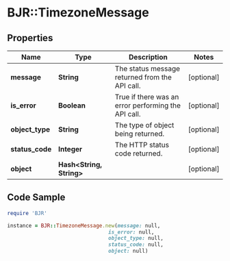 # BJR::TimezoneMessage

## Properties

Name | Type | Description | Notes
------------ | ------------- | ------------- | -------------
**message** | **String** | The status message returned from the API call. | [optional] 
**is_error** | **Boolean** | True if there was an error performing the API call. | [optional] 
**object_type** | **String** | The type of object being returned. | [optional] 
**status_code** | **Integer** | The HTTP status code returned. | [optional] 
**object** | **Hash&lt;String, String&gt;** |  | [optional] 

## Code Sample

```ruby
require 'BJR'

instance = BJR::TimezoneMessage.new(message: null,
                                 is_error: null,
                                 object_type: null,
                                 status_code: null,
                                 object: null)
```


